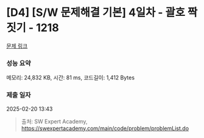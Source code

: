 # [D4] [S/W 문제해결 기본] 4일차 - 괄호 짝짓기 - 1218 

[문제 링크](https://swexpertacademy.com/main/code/problem/problemDetail.do?contestProbId=AV14eWb6AAkCFAYD) 

### 성능 요약

메모리: 24,832 KB, 시간: 81 ms, 코드길이: 1,412 Bytes

### 제출 일자

2025-02-20 13:43



> 출처: SW Expert Academy, https://swexpertacademy.com/main/code/problem/problemList.do